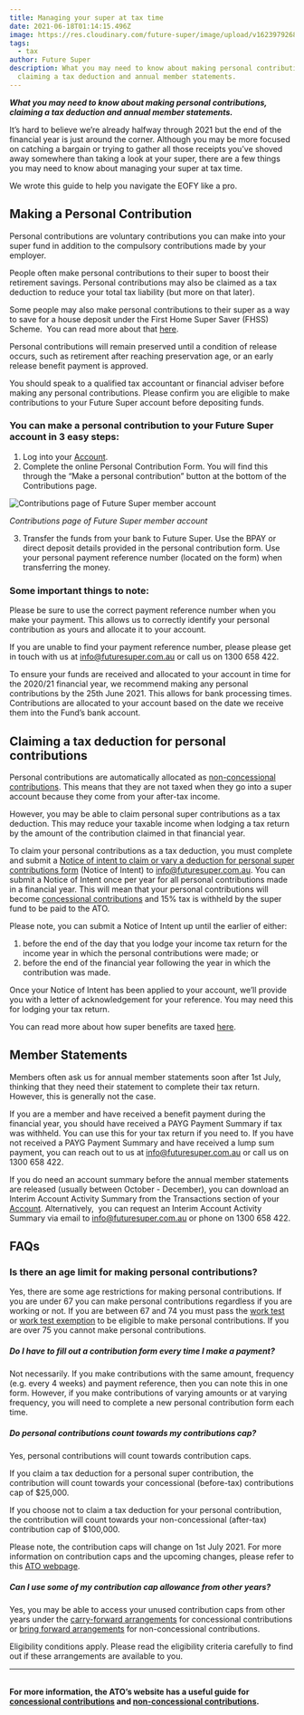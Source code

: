 ```yaml
---
title: Managing your super at tax time
date: 2021-06-18T01:14:15.496Z
image: https://res.cloudinary.com/future-super/image/upload/v1623979268/tax-blog-image.png
tags:
  - tax
author: Future Super
description: What you may need to know about making personal contributions,
  claiming a tax deduction and annual member statements.
---
```

***What you may need to know about making personal contributions, claiming a tax deduction and annual member statements.***

It’s hard to believe we’re already halfway through 2021 but the end of the financial year is just around the corner. Although you may be more focused on catching a bargain or trying to gather all those receipts you’ve shoved away somewhere than taking a look at your super, there are a few things you may need to know about managing your super at tax time.

We wrote this guide to help you navigate the EOFY like a pro.

## Making a Personal Contribution

Personal contributions are voluntary contributions you can make into your super fund in addition to the compulsory contributions made by your employer.      

People often make personal contributions to their super to boost their retirement savings. Personal contributions may also be claimed as a tax deduction to reduce your total tax liability (but more on that later). 

Some people may also make personal contributions to their super as a way to save for a house deposit under the First Home Super Saver (FHSS) Scheme.  You can read more about that [here](https://www.futuresuper.com.au/faqs/can-i-access-my-super-under-the-first-home-super-saver-scheme/). 

Personal contributions will remain preserved until a condition of release occurs, such as retirement after reaching preservation age, or an early release benefit payment is approved.

You should speak to a qualified tax accountant or financial adviser before making any personal contributions. Please confirm you are eligible to make contributions to your Future Super account before depositing funds.  

### You can make a personal contribution to your Future Super account in 3 easy steps:

1. Log into your [Account](https://my.futuresuper.com.au/).
2. Complete the online Personal Contribution Form. You will find this through the “Make a personal contribution” button at the bottom of the Contributions page. 

![Contributions page of Future Super member account](https://res.cloudinary.com/future-super/image/upload/v1623979107/tax-screenshot.png)

*Contributions page of Future Super member account*

3. Transfer the funds from your bank to Future Super. Use the BPAY or direct deposit details provided in the personal contribution form. Use your personal payment reference number (located on the form) when transferring the money. 

### Some important things to note:

Please be sure to use the correct payment reference number when you make your payment. This allows us to correctly identify your personal contribution as yours and allocate it to your account. 

If you are unable to find your payment reference number, please please get in touch with us at [info@futuresuper.com.au](mailto:info@futuresuper.com.au) or call us on 1300 658 422.

To ensure your funds are received and allocated to your account in time for the 2020/21 financial year, we recommend making any personal contributions by the 25th June 2021. This allows for bank processing times. Contributions are allocated to your account based on the date we receive them into the Fund’s bank account.  

## Claiming a tax deduction for personal contributions

Personal contributions are automatically allocated as [non-concessional contributions](https://www.futuresuper.com.au/faqs/concessional-and-non-concessional-contributions/). This means that they are not taxed when they go into a super account because they come from your after-tax income.

However, you may be able to claim personal super contributions as a tax deduction. This may reduce your taxable income when lodging a tax return by the amount of the contribution claimed in that financial year.

To claim your personal contributions as a tax deduction, you must complete and submit a [Notice of intent to claim or vary a deduction for personal super contributions form](https://www.ato.gov.au/forms/notice-of-intent-to-claim-or-vary-a-deduction-for-personal-super-contributions/) (Notice of Intent) to [info@futuresuper.com.au](mailto:info@myfuturesuper.com.au). You can submit a Notice of Intent once per year for all personal contributions made in a financial year. This will mean that your personal contributions will become [concessional contributions](https://www.futuresuper.com.au/faqs/concessional-and-non-concessional-contributions/) and 15% tax is withheld by the super fund to be paid to the ATO. 

Please note, you can submit a Notice of Intent up until the earlier of either: 

1. before the end of the day that you lodge your income tax return for the income year in which the personal contributions were made; or 
2. before the end of the financial year following the year in which the contribution was made.

Once your Notice of Intent has been applied to your account, we’ll provide you with a letter of acknowledgement for your reference. You may need this for lodging your tax return.

You can read more about how super benefits are taxed [here](https://www.ato.gov.au/Individuals/Super/In-detail/Withdrawing-and-using-your-super/Withdrawing-your-super-and-paying-tax/?page=4#How_tax_applies_to_your_super).

## Member Statements

Members often ask us for annual member statements soon after 1st July, thinking that they need their statement to complete their tax return. However, this is generally not the case.

If you are a member and have received a benefit payment during the financial year, you should have received a PAYG Payment Summary if tax was withheld. You can use this for your tax return if you need to. If you have not received a PAYG Payment Summary and have received a lump sum payment, you can reach out to us at [info@futuresuper.com.au](mailto:info@futuresuper.com.au) or call us on 1300 658 422. 

If you do need an account summary before the annual member statements are released (usually between October - December), you can download an Interim Account Activity Summary from the Transactions section of your [Account](https://my.futuresuper.com.au/). Alternatively,  you can request an Interim Account Activity Summary via email to [info@futuresuper.com.au](mailto:info@futuresuper.com.au) or phone on 1300 658 422. 

## FAQs

### Is there an age limit for making personal contributions?

Yes, there are some age restrictions for making personal contributions. If you are under 67 you can make personal contributions regardless if you are working or not. If you are between 67 and 74 you must pass the [work test](https://www.futuresuper.com.au/faqs/what-is-the-work-test/) or [work test exemption](https://futuresuper.groovehq.com/help/what-is-the-work-test-exemption) to be eligible to make personal contributions. If you are over 75 you cannot make personal contributions.

##### Do I have to fill out a contribution form every time I make a payment?

Not necessarily. If you make contributions with the same amount, frequency (e.g. every 4 weeks) and payment reference, then you can note this in one form. However, if you make contributions of varying amounts or at varying frequency, you will need to complete a new personal contribution form each time.

##### Do personal contributions count towards my contributions cap?

Yes, personal contributions will count towards contribution caps. 

If you claim a tax deduction for a personal super contribution, the contribution will count towards your concessional (before-tax) contributions cap of $25,000. 

If you choose not to claim a tax deduction for your personal contribution, the contribution will count towards your non-concessional (after-tax) contribution cap of $100,000.

Please note, the contribution caps will change on 1st July 2021. For more information on contribution caps and the upcoming changes, please refer to this [ATO webpage](https://www.ato.gov.au/super/self-managed-super-funds/contributions-and-rollovers/contribution-caps/). 

##### Can I use some of my contribution cap allowance from other years?

Yes, you may be able to access your unused contribution caps from other years under the [carry-forward arrangements](https://www.ato.gov.au/individuals/super/in-detail/growing-your-super/super-contributions---too-much-can-mean-extra-tax/?page=6) for concessional contributions or [bring forward arrangements](https://www.ato.gov.au/Individuals/Super/In-detail/Growing-your-super/Super-contributions---too-much-can-mean-extra-tax/?anchor=Bringforwardarrangements#Bringforwardarrangements) for non-concessional contributions. 

Eligibility conditions apply. Please read the eligibility criteria carefully to find out if these arrangements are available to you. 

___

**\
For more information, the ATO’s website has a useful guide for [concessional contributions](https://www.ato.gov.au/Individuals/Super/In-detail/Growing-your-super/Super-contributions---too-much-can-mean-extra-tax/?page=2#Carry_forward_concessional_contributions) and [non-concessional contributions](https://www.ato.gov.au/Individuals/Super/In-detail/Growing-your-super/Super-contributions---too-much-can-mean-extra-tax/?page=8#Non_concessional_contributions_and_contribution_caps).**